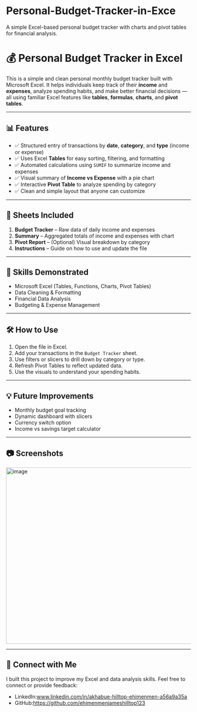 # Personal-Budget-Tracker-in-Exce
A simple Excel-based personal budget tracker with charts and pivot tables for financial analysis.
# 💰 Personal Budget Tracker in Excel

This is a simple and clean personal monthly budget tracker built with Microsoft Excel. It helps individuals keep track of their **income** and **expenses**, analyze spending habits, and make better financial decisions — all using familiar Excel features like **tables**, **formulas**, **charts**, and **pivot tables**.

---

## 📊 Features

- ✅ Structured entry of transactions by **date**, **category**, and **type** (income or expense)
- ✅ Uses Excel **Tables** for easy sorting, filtering, and formatting
- ✅ Automated calculations using `SUMIF` to summarize income and expenses
- ✅ Visual summary of **Income vs Expense** with a pie chart
- ✅ Interactive **Pivot Table** to analyze spending by category
- ✅ Clean and simple layout that anyone can customize

---

## 📁 Sheets Included

1. **Budget Tracker** – Raw data of daily income and expenses
2. **Summary** – Aggregated totals of income and expenses with chart
3. **Pivot Report** – (Optional) Visual breakdown by category
4. **Instructions** – Guide on how to use and update the file

---

## 📌 Skills Demonstrated

- Microsoft Excel (Tables, Functions, Charts, Pivot Tables)
- Data Cleaning & Formatting
- Financial Data Analysis
- Budgeting & Expense Management

---

## 🛠️ How to Use

1. Open the file in Excel.
2. Add your transactions in the `Budget Tracker` sheet.
3. Use filters or slicers to drill down by category or type.
4. Refresh Pivot Tables to reflect updated data.
5. Use the visuals to understand your spending habits.

---

## 💡 Future Improvements

- Monthly budget goal tracking
- Dynamic dashboard with slicers
- Currency switch option
- Income vs savings target calculator

---

## 📷 Screenshots
<img width="1276" height="480" alt="image" src="https://github.com/user-attachments/assets/d4ecaf3a-25c6-4ae7-bd37-d170067d57a5" />



---

## 🤝 Connect with Me

I built this project to improve my Excel and data analysis skills. Feel free to connect or provide feedback:

- LinkedIn:www.linkedin.com/in/akhabue-hilltop-ehimenmen-a56a9a35a
- GitHub:https://github.com/ehimenmenjameshilltop123
